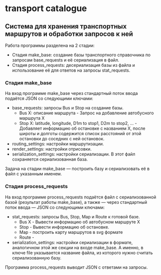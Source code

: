 # transport catalogue
## Система для хранения транспортных маршрутов и обработки запросов к ней
Работа программы разделена на 2 стадии:
* Стадия make_base: создание базы транспортного справочника по запросам base_requests и её сериализация в файл.  
* Стадия process_requests: десериализация базы из файла и использование её для ответов на запросы stat_requests.

### Стадия make_base
На вход программе make_base через стандартный поток ввода подаётся JSON со следующими ключами:
* base_requests: запросы Bus и Stop на создание базы.
  * Bus X: описание маршрута - Запрос на добавление автобусного маршрута X
  * Stop X: latitude, longitude, D1m to stop1, D2m to stop2, ... - Добавляет информацию об остановке с названием X, после широты и долготы содержится список расстояний от этой остановки до соседних с ней остановок. 
* routing_settings: настройки маршрутизации.
* render_settings: настройки отрисовки.
* serialization_settings: настройки сериализации. В этот файл сохраняется сериализованная база.

Задача на стадии make_base — построить базу и сериализовать её в файл с указанным именем.

### Стадия process_requests
На вход программе process_requests подаётся файл с сериализованной базой (результат работы make_base), а также — через стандартный поток ввода — JSON со следующими ключами:
* stat_requests: запросы Bus, Stop, Map и Route к готовой базе.
  * Bus X - Вывести информацию об автобусном маршруте X
  * Stop - Вывести информацию об остановке.
  * Map - построить карту маршрутов в svg формате
  * Route - 
* serialization_settings: настройки сериализации в формате, аналогичном этой же секции на входе make_base. А именно, в ключе file указывается название файла, из которого нужно считать сериализованную базу.

Программа process_requests выводит JSON с ответами на запросы.



